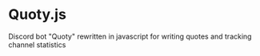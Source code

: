 # Quoty.js
 Discord bot "Quoty" rewritten in javascript for writing quotes and tracking channel statistics
